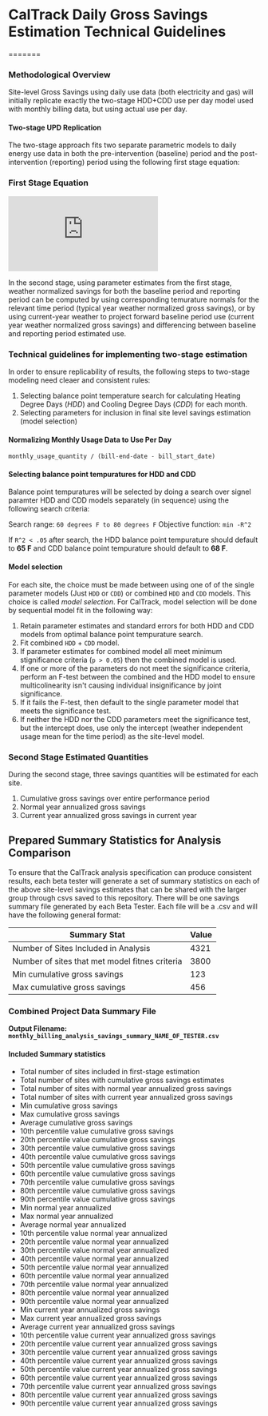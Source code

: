 # CalTrack Daily  Gross Savings Estimation Technical Guidelines

=======

### Methodological Overview


Site-level Gross Savings using daily use data (both electricity and gas) will initially replicate exactly the two-stage HDD+CDD use per day model used with monthly billing data, but using actual use per day. 

#### Two-stage UPD Replication

The two-stage approach fits two separate parametric models to daily energy use data in both the pre-intervention (baseline) period and the post-intervention (reporting) period using the following first stage equation:

### First Stage Equation

![equation](http://latex.codecogs.com/gif.latex?E_%7Bim%7D%20%3D%20%5Cmu_i%20&plus;%5Cbeta_H*H_%7Bim%7D%28%5Ctau_H%29&plus;%5Cbeta_C*C_%7Bim%7D%28%5Ctau_C%29&plus;%5Cepsilon_%7Bim%7D)

In the second stage, using parameter estimates from the first stage, weather normalized savings for both the baseline period and reporting period can be computed by using corresponding temurature normals for the relevant time period (typical year weather normalized gross savings), or by using current-year weather to project forward baseline period use (current year weather normalized gross savings) and differencing between baseline and reporting period estimated use.  


### Technical guidelines for implementing two-stage estimation 
In order to ensure replicability of results, the following steps to two-stage modeling need cleaer and consistent rules:

1. Selecting balance point temperature search for calculating Heating Degree Days (*HDD*) and Cooling Degree Days (*CDD*) for each month.
2. Selecting parameters for inclusion in final site level savings estimation (model selection) 

#### Normalizing Monthly Usage Data to Use Per Day

`monthly_usage_quantity / (bill-end-date - bill_start_date)`

#### Selecting balance point tempuratures for HDD and CDD

Balance point tempuratures will be selected by doing a search over signel paramter HDD and CDD models separately (in sequence) using the following search criteria:

Search range: `60 degrees F to 80 degrees F`
Objective function: `min -R^2`

If `R^2 < .05` after search, the HDD balance point tempurature should default to **65 F** and CDD balance point tempurature should default to **68 F**.


#### Model selection

For each site, the choice must be made between using one of of the single parameter models (Just `HDD` or `CDD`) or combined `HDD` and `CDD` models. This choice is called *model selection*. For CalTrack, model selection will be done by sequential model fit in the following way:

1. Retain parameter estimates and standard errors for both HDD and CDD models from optimal balance point tempurature search.
2. Fit combined `HDD` + `CDD` model.
3. If parameter estimates for combined model all meet minimum stignificance criteria (`p > 0.05`) then the combined model is used. 
4. If one or more of the parameters do not meet the significance criteria, perform an F-test between the combined and the HDD model to ensure multicolinearity isn't causing individual insignificance by joint significance. 
5. If it fails the F-test, then default to the single parameter model that meets the significance test. 
6. If neither the HDD nor the CDD parameters meet the significance test, but the intercept does, use only the intercept (weather independent usage mean for the time period) as the site-level model. 

### Second Stage Estimated Quantities
During the second stage, three savings quantities will be estimated for each site.

1. Cumulative gross savings over entire performance period
2. Normal year annualized gross savings
3. Current year annualized gross savings in current year

## Prepared Summary Statistics for Analysis Comparison

To ensure that the CalTrack analysis specification can produce consistent results, each beta tester will generate a set of summary statistics on each of the above site-level savings estimates that can be shared with the larger group through csvs saved to this repository. There will be one savings summary file generated by each Beta Tester. Each file will be a .csv and will have the following general format:

| Summary Stat | Value |
| --- | --- |
| Number of Sites Included in Analysis | 4321 |
| Number of sites that met model fitnes criteria | 3800 |
| Min cumulative gross savings | 123 |
| Max cumulative gross savings| 456| 



### Combined Project Data Summary File

**Output Filename: `monthly_billing_analysis_savings_summary_NAME_OF_TESTER.csv`**


#### Included Summary statistics

- Total number of sites included in first-stage estimation
- Total number of sites with cumulative gross savings estimates
- Total number of sites with normal year annualized gross savings 
- Total number of sites with current year annualized gross savings 
- Min cumulative gross savings
- Max cumulative gross savings
- Average cumulative gross savings
- 10th percentile value cumulative gross savings
- 20th percentile value cumulative gross savings
- 30th percentile value cumulative gross savings
- 40th percentile value cumulative gross savings
- 50th percentile value cumulative gross savings
- 60th percentile value cumulative gross savings
- 70th percentile value cumulative gross savings
- 80th percentile value cumulative gross savings
- 90th percentile value cumulative gross savings
- Min normal year annualized
- Max normal year annualized
- Average normal year annualized
- 10th percentile value normal year annualized
- 20th percentile value normal year annualized
- 30th percentile value normal year annualized
- 40th percentile value normal year annualized
- 50th percentile value normal year annualized
- 60th percentile value normal year annualized
- 70th percentile value normal year annualized
- 80th percentile value normal year annualized
- 90th percentile value normal year annualized
- Min current year annualized gross savings
- Max current year annualized gross savings
- Average current year annualized gross savings
- 10th percentile value current year annualized gross savings
- 20th percentile value current year annualized gross savings
- 30th percentile value current year annualized gross savings
- 40th percentile value current year annualized gross savings
- 50th percentile value current year annualized gross savings
- 60th percentile value current year annualized gross savings
- 70th percentile value current year annualized gross savings
- 80th percentile value current year annualized gross savings
- 90th percentile value current year annualized gross savings